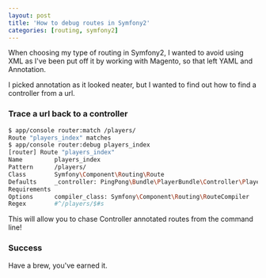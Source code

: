 ```yaml
---
layout: post
title: 'How to debug routes in Symfony2'
categories: [routing, symfony2]
---
```


When choosing my type of routing in Symfony2, I wanted to avoid using XML as I've been put off it by working with Magento, so that left YAML and Annotation.  

I picked annotation as it looked neater, but I wanted to find out how to find a controller from a url.  

### Trace a url back to a controller
```bash
$ app/console router:match /players/
Route "players_index" matches
$ app/console router:debug players_index
[router] Route "players_index"
Name         players_index
Pattern      /players/
Class        Symfony\Component\Routing\Route
Defaults     _controller: PingPong\Bundle\PlayerBundle\Controller\PlayersController::indexAction
Requirements 
Options      compiler_class: Symfony\Component\Routing\RouteCompiler
Regex        #^/players/$#s
```

This will allow you to chase Controller annotated routes from the command line!

### Success
Have a brew, you've earned it.
